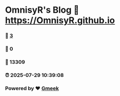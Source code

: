 # OmnisyR's Blog :link: https://OmnisyR.github.io 
### :page_facing_up: [3](https://OmnisyR.github.io/tag.html) 
### :speech_balloon: 0 
### :hibiscus: 13309 
### :alarm_clock: 2025-07-29 10:39:08 
### Powered by :heart: [Gmeek](https://github.com/Meekdai/Gmeek)
